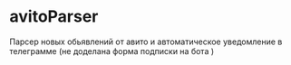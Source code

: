# avitoParser
Парсер новых обьявлений от авито и автоматическое уведомление в телеграмме (не доделана форма подписки на бота )
